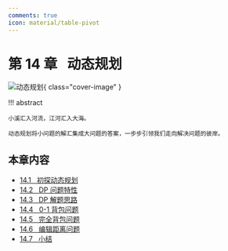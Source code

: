 ```yaml
---
comments: true
icon: material/table-pivot
---
```


# 第 14 章 &nbsp; 动态规划

![动态规划](../assets/covers/chapter_dynamic_programming.jpg){ class="cover-image" }

!!! abstract

    小溪汇入河流，江河汇入大海。
    
    动态规划将小问题的解汇集成大问题的答案，一步步引领我们走向解决问题的彼岸。

## 本章内容

- [14.1 &nbsp; 初探动态规划](https://www.hello-algo.com/chapter_dynamic_programming/intro_to_dynamic_programming/)
- [14.2 &nbsp; DP 问题特性](https://www.hello-algo.com/chapter_dynamic_programming/dp_problem_features/)
- [14.3 &nbsp; DP 解题思路](https://www.hello-algo.com/chapter_dynamic_programming/dp_solution_pipeline/)
- [14.4 &nbsp; 0-1 背包问题](https://www.hello-algo.com/chapter_dynamic_programming/knapsack_problem/)
- [14.5 &nbsp; 完全背包问题](https://www.hello-algo.com/chapter_dynamic_programming/unbounded_knapsack_problem/)
- [14.6 &nbsp; 编辑距离问题](https://www.hello-algo.com/chapter_dynamic_programming/edit_distance_problem/)
- [14.7 &nbsp; 小结](https://www.hello-algo.com/chapter_dynamic_programming/summary/)
